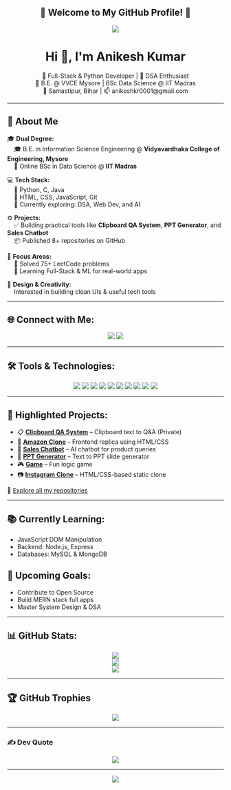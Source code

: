 <!-- Welcome Message (Plain Text) -->
<h2 align="center">
  🌟 Welcome to My GitHub Profile! 🌟
</h2>

<!-- Typing Animation -->
<p align="center">
  <img src="https://readme-typing-svg.demolab.com?font=Fira+Code&size=22&pause=1000&color=00BFFF&center=true&vCenter=true&width=500&lines=Full-Stack+Developer;Python+Enthusiast;DSA+Lover;IITM+Data+Science+Scholar" />
</p>


<h1 align="center">Hi 👋, I'm Anikesh Kumar</h1>

<p align="center">
🚀 Full-Stack & Python Developer | 🎯 DSA Enthusiast <br>
📘 B.E. @ VVCE Mysore | BSc Data Science @ IIT Madras <br>
📍 Samastipur, Bihar | 📫 anikeshkr0001@gmail.com
</p>

---

## 🚀 About Me

🎓 **Dual Degree:**  
&nbsp;&nbsp;&nbsp;&nbsp;🎓 B.E. in Information Science Engineering @ **Vidyavardhaka College of Engineering, Mysore**  
&nbsp;&nbsp;&nbsp;&nbsp;📘 Online BSc in Data Science @ **IIT Madras**

💻 **Tech Stack:**  
&nbsp;&nbsp;&nbsp;&nbsp;🔹 Python, C, Java  
&nbsp;&nbsp;&nbsp;&nbsp;🔹 HTML, CSS, JavaScript, Git  
&nbsp;&nbsp;&nbsp;&nbsp;🔹 Currently exploring: DSA, Web Dev, and AI

⚙️ **Projects:**  
&nbsp;&nbsp;&nbsp;&nbsp;✅ Building practical tools like **Clipboard QA System**, **PPT Generator**, and **Sales Chatbot**  
&nbsp;&nbsp;&nbsp;&nbsp;📦 Published 8+ repositories on GitHub

🎯 **Focus Areas:**  
&nbsp;&nbsp;&nbsp;&nbsp;🚀 Solved 75+ LeetCode problems  
&nbsp;&nbsp;&nbsp;&nbsp;🧠 Learning Full-Stack & ML for real-world apps

🎨 **Design & Creativity:**  
&nbsp;&nbsp;&nbsp;&nbsp;Interested in building clean UIs & useful tech tools

---

## 🌐 Connect with Me:
<p align="center">
  <a href="https://instagram.com/Anikesh_op"><img src="https://img.shields.io/badge/Instagram-%23E4405F.svg?logo=Instagram&logoColor=white" /></a>
  <a href="https://github.com/Anikesh0001"><img src="https://img.shields.io/badge/GitHub-%2312100E.svg?logo=github&logoColor=white" /></a>
</p>

---

## 🛠️ Tools & Technologies:
<p align="center">
  <img src="https://img.shields.io/badge/Python-3670A0?style=for-the-badge&logo=python&logoColor=ffdd54" />
  <img src="https://img.shields.io/badge/C-00599C?style=for-the-badge&logo=c&logoColor=white" />
  <img src="https://img.shields.io/badge/Java-ED8B00?style=for-the-badge&logo=openjdk&logoColor=white" />
  <img src="https://img.shields.io/badge/HTML-E34F26?style=for-the-badge&logo=html5&logoColor=white" />
  <img src="https://img.shields.io/badge/CSS-1572B6?style=for-the-badge&logo=css3&logoColor=white" />
  <img src="https://img.shields.io/badge/JavaScript-F7DF1E?style=for-the-badge&logo=javascript&logoColor=black" />
  <img src="https://img.shields.io/badge/Numpy-013243?style=for-the-badge&logo=numpy&logoColor=white" />
  <img src="https://img.shields.io/badge/Pandas-150458?style=for-the-badge&logo=pandas&logoColor=white" />
  <img src="https://img.shields.io/badge/Matplotlib-white?style=for-the-badge&logo=matplotlib&logoColor=black" />
  <img src="https://img.shields.io/badge/Git-F05033?style=for-the-badge&logo=git&logoColor=white" />
</p>

---

## 🚀 Highlighted Projects:
- 📋 [**Clipboard QA System**](https://github.com/Anikesh0001/Clipboard-Question-Answering) – Clipboard text to Q&A (Private)  
- 🛒 [**Amazon Clone**](https://github.com/Anikesh0001/amazon-clone) – Frontend replica using HTML/CSS  
- 💬 [**Sales Chatbot**](https://github.com/Anikesh0001/sales_chatbot) – AI chatbot for product queries  
- 🎯 [**PPT Generator**](https://github.com/Anikesh0001/ppt_generator) – Text to PPT slide generator  
- 🎮 [**Game**](https://github.com/Anikesh0001/game) – Fun logic game  
- 📷 [**Instagram Clone**](https://github.com/Anikesh0001/Instagram_clone) – HTML/CSS-based static clone  

🔗 [Explore all my repositories](https://github.com/Anikesh0001)

---

## 📚 Currently Learning:
- JavaScript DOM Manipulation  
- Backend: Node.js, Express  
- Databases: MySQL & MongoDB  

## 🎯 Upcoming Goals:
- Contribute to Open Source  
- Build MERN stack full apps  
- Master System Design & DSA  

---

## 📊 GitHub Stats:
<p align="center">
  <img src="https://github-readme-stats.vercel.app/api?username=Anikesh0001&theme=tokyonight&hide_border=false&include_all_commits=true&count_private=true" /><br/>
  <img src="https://streak-stats.demolab.com/?user=Anikesh0001&theme=tokyonight&hide_border=false" /><br/>
  <img src="https://github-readme-stats.vercel.app/api/top-langs/?username=Anikesh0001&theme=tokyonight&hide_border=false&layout=compact&langs_count=8" />
</p>

---

## 🏆 GitHub Trophies
<p align="center">
  <img src="https://github-profile-trophy.vercel.app/?username=Anikesh0001&theme=tokyonight&no-frame=false&no-bg=true&margin-w=4" />
</p>

---

### ✍️ Dev Quote
<p align="center">
  <img src="https://quotes-github-readme.vercel.app/api?type=horizontal&theme=radical" />
</p>

---

<p align="center">
  <img src="https://visitcount.itsvg.in/api?id=Anikesh0001&icon=0&color=0" />
</p>

<!-- Built with ❤️ by Anikesh Kumar -->
